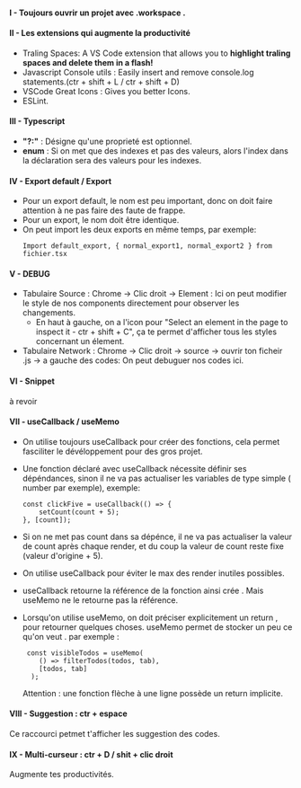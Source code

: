 #### I - Toujours ouvrir un projet avec __.workspace__ .

#### II - Les extensions qui augmente la productivité
- Traling Spaces: A VS Code extension that allows you to __highlight traling spaces and delete them in a flash!__
- Javascript Console utils : Easily insert and remove console.log statements.(ctr + shift + L / ctr + shift + D)
- VSCode Great Icons : Gives you better Icons.
- ESLint.

#### III - Typescript
- __"?:"__  : Désigne qu'une proprieté est optionnel.
- __enum__ : Si on met que des indexes et pas des valeurs, alors l'index dans la déclaration sera des valeurs pour les indexes.

#### IV - Export default / Export
- Pour un export default, le nom est peu important, donc on doit faire attention à ne pas faire des faute de frappe.
- Pour un export, le nom doit être identique.
- On peut import les deux exports en même temps, par exemple:
    ````
    Import default_export, { normal_export1, normal_export2 } from fichier.tsx
    ````

#### V - DEBUG
- Tabulaire Source : Chrome -> Clic droit -> Element : Ici on peut modifier le style de nos components directement pour observer les changements.   
    - En haut à gauche, on a l'icon pour "Select an element in the page to inspect it - ctr + shift + C", ça te permet d'afficher tous les styles concernant un élement.
- Tabulaire Network : Chrome -> Clic droit -> source -> ouvrir ton ficheir .js -> a gauche des codes: On peut debuguer nos codes ici.

#### VI - Snippet 
à revoir
#### VII - useCallback / useMemo
- On utilise toujours useCallback pour créer des fonctions, cela permet fasciliter le dévéloppement pour des gros projet.

- Une fonction déclaré avec useCallback nécessite définir ses dépéndances, sinon il ne va pas actualiser les variables de type simple ( number par exemple), exemple:
    ````
    const clickFive = useCallback(() => {
        setCount(count + 5);
    }, [count]);
    ````
- Si on ne met pas count dans sa dépénce, il ne va pas actualiser la valeur de count après chaque render, et du coup la valeur de count reste fixe (valeur d'origine + 5).
- On utilise useCallback pour éviter le max des render inutiles possibles.
- useCallback retourne la référence de la fonction ainsi crée . Mais useMemo ne le retourne pas la référence.
- Lorsqu'on utilise useMemo, on doit préciser explicitement un return , pour retourner quelques choses. useMemo permet de stocker un peu ce qu'on veut .
    par exemple : 
    ````
     const visibleTodos = useMemo(
        () => filterTodos(todos, tab),
        [todos, tab]
      );
    ````
    Attention : une fonction flèche à une ligne possède un return implicite.

#### VIII - Suggestion : ctr + espace
Ce raccourci petmet t'afficher les suggestion des codes.

#### IX - Multi-curseur : ctr + D / shit + clic droit
Augmente tes productivités.
